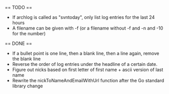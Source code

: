 == TODO ==

* If archlog is called as "svntoday", only list log entries for the last 24 hours
* A filename can be given with -f (or a filename without -f and -n and -10 for the number)


== DONE ==

* If a bullet point is one line, then a blank line, then a line again, remove the blank line
* Reverse the order of log entries under the headline of a certain date.
* Figure out nicks based on first letter of first name + ascii version of last name
* Rewrite the nickToNameAndEmailWithUrl function after the Go standard library change
